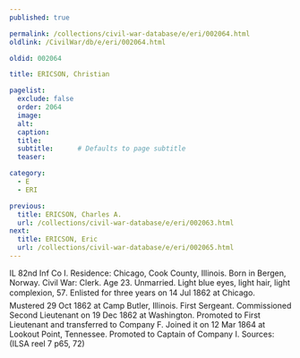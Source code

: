 ```yaml
---
published: true

permalink: /collections/civil-war-database/e/eri/002064.html
oldlink: /CivilWar/db/e/eri/002064.html

oldid: 002064

title: ERICSON, Christian

pagelist:
  exclude: false
  order: 2064
  image: 
  alt:
  caption:
  title:
  subtitle:      # Defaults to page subtitle
  teaser:

category: 
  - E 
  - ERI

previous:
  title: ERICSON, Charles A.
  url: /collections/civil-war-database/e/eri/002063.html  
next:
  title: ERICSON, Eric
  url: /collections/civil-war-database/e/eri/002065.html   
---
```

IL 82nd Inf Co I. Residence: Chicago, Cook County, Illinois. Born in Bergen, Norway. Civil War: Clerk. Age 23. Unmarried. Light blue eyes, light hair, light complexion, 5&#146;7&#148;. Enlisted for three years on 14 Jul 1862 at Chicago. Mustered 29 Oct 1862 at Camp Butler, Illinois. First Sergeant. Commissioned Second Lieutenant on 19 Dec 1862 at Washington. Promoted to First Lieutenant and transferred to Company F. Joined it on 12 Mar 1864 at Lookout Point, Tennessee. Promoted to Captain of Company I. Sources: (ILSA reel 7 p65, 72)